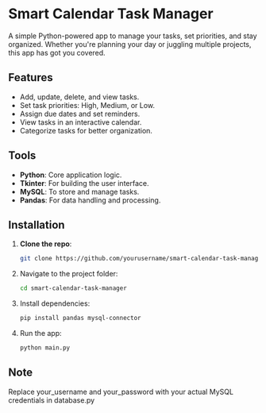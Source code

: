# Smart Calendar Task Manager

A simple Python-powered app to manage your tasks, set priorities, and stay organized. Whether you're planning your day or juggling multiple projects, this app has got you covered.

## Features
- Add, update, delete, and view tasks.
- Set task priorities: High, Medium, or Low.
- Assign due dates and set reminders.
- View tasks in an interactive calendar.
- Categorize tasks for better organization.

## Tools
- **Python**: Core application logic.
- **Tkinter**: For building the user interface.
- **MySQL**: To store and manage tasks.
- **Pandas**: For data handling and processing.

## Installation

1. **Clone the repo**:
   ```bash
   git clone https://github.com/yourusername/smart-calendar-task-manager.git
   ```
2. Navigate to the project folder:
   ```bash
   cd smart-calendar-task-manager
   ```
3. Install dependencies:
   ```bash
   pip install pandas mysql-connector
   ```
4. Run the app:
   ```bash
   python main.py
   ```

## Note
Replace your_username and your_password with your actual MySQL credentials in database.py
